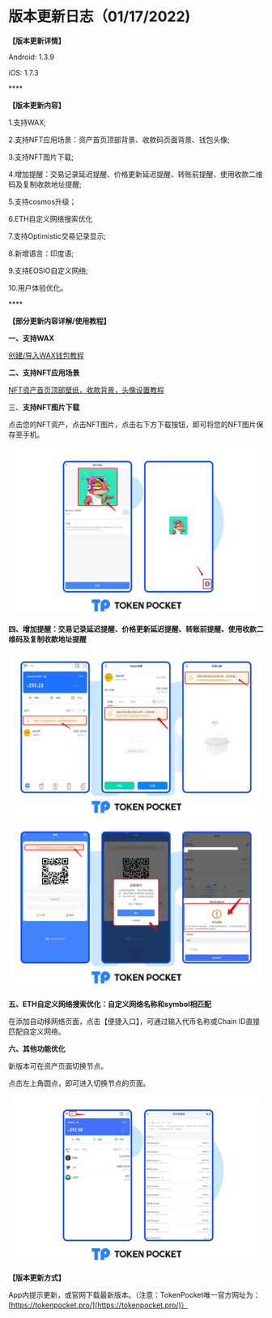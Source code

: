 # 版本更新日志（01/17/2022)

**【版本更新详情】**

Android: 1.3.9

iOS: 1.7.3

&#x20;****&#x20;

**【版本更新内容】**

1.支持WAX;

2.支持NFT应用场景：资产首页顶部背景、收款码页面背景、钱包头像;

3.支持NFT图片下载;

4.增加提醒：交易记录延迟提醒、价格更新延迟提醒、转账前提醒、使用收款二维码及复制收款地址提醒;

5.支持cosmos升级；

6.ETH自定义网络搜索优化

7.支持Optimistic交易记录显示;

8.新增语言：印度语;

9.支持EOSIO自定义网络;

10.用户体验优化。

&#x20;****&#x20;

**【部分更新内容详解/使用教程】**

**一、支持WAX**

[创建/导入WAX钱包教程](https://help.tokenpocket.pro/cn/how-to-trade-on-dex/wax-use-guide)

**二、支持NFT应用场景**

[NFT资产首页顶部壁纸，收款背景，头像设置教程](https://help.tokenpocket.pro/cn/wallet-operation/set-nft)

三、**支持NFT图片下载**

点击您的NFT资产，点击NFT图片，点击右下方下载按钮，即可将您的NFT图片保存至手机。

![](<../../.gitbook/assets/nft下载 zh.png>)

**四、增加提醒：交易记录延迟提醒、价格更新延迟提醒、转账前提醒、使用收款二维码及复制收款地址提醒**

![](<../../.gitbook/assets/提醒1 zh.png>) ![](<../../.gitbook/assets/提醒2 zh.png>)

**五、ETH自定义网络搜索优化：自定义网络名称和symbol相匹配**

在添加自动移网络页面，点击【便捷入口】，可通过输入代币名称或Chain ID直接匹配自定义网络。

**六、其他功能优化**

新版本可在资产页面切换节点。

点击左上角圆点，即可进入切换节点的页面。

![](../../.gitbook/assets/切换节点zh.png)

**【版本更新方式】**

App内提示更新，或官网下载最新版本。（注意：TokenPocket唯一官方网址为：[https://tokenpocket.pro/](https://tokenpocket.pro/)）
